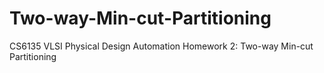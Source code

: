 # Two-way-Min-cut-Partitioning
CS6135 VLSI Physical Design Automation Homework 2: Two-way Min-cut Partitioning
